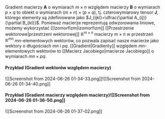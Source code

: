 Gradient macierzy $\boldsymbol A$ o  wymiarach $m\times n$ względem macierzy $\boldsymbol B$ o wymiarach $p\times q$ to obiekt o wymiarach $(m\times n)\times(p\times q)$, tj. czterowymiarowy tensor $\boldsymbol J$, którego elementy są zdefiniowane jako $J_{ijkl}=\dfrac{\partial A_{ij}}{\partial B_{kl}}$. Ponieważ macierze reprezentują odwzorowania liniowe, możemy wykorzystać [[Izomorfizm|izomorfizm]] [[Przestrzenie wektorowe|przestrzeni wektorowej]] $\mathbb R^{m\times n}$ macierzy $m\times n$ w przestrzeń $\mathbb R^{mn}$ $mn$-elementowych wektorów, co pozwala zapisać nasze macierze jako wektory o długościach $mn$ i $pq$. [[Gradient|Gradienty]] względem $mn$-elementowych wektorów to [[Macierz Jacobiego|macierze Jacobiego]] o wymiarach $mn\times pq$. 

#### Przykład (Gradient wektorów względem macierzy)
![[Screenshot from 2024-06-26 01-34-33.png]]![[Screenshot from 2024-06-26 01-34-40.png]]

#### Przykład (Gradient macierzy względem macierzy)![[Screenshot from 2024-06-26 01-36-50.png]]
![[Screenshot from 2024-06-26 01-37-02.png]]